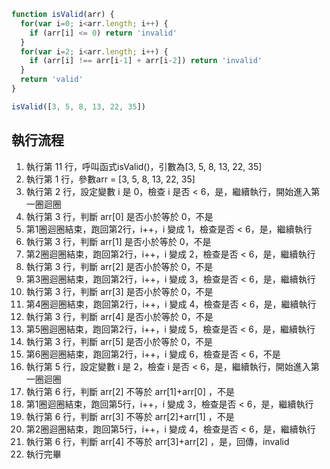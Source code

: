``` js
function isValid(arr) {
  for(var i=0; i<arr.length; i++) {
    if (arr[i] <= 0) return 'invalid'
  }
  for(var i=2; i<arr.length; i++) {
    if (arr[i] !== arr[i-1] + arr[i-2]) return 'invalid'
  }
  return 'valid'
}

isValid([3, 5, 8, 13, 22, 35])
```

## 執行流程
1. 執行第 11 行，呼叫函式isValid()，引數為[3, 5, 8, 13, 22, 35]
2. 執行第 1 行，參數arr = [3, 5, 8, 13, 22, 35]
3. 執行第 2 行，設定變數 i 是 0，檢查 i 是否 < 6，是，繼續執行，開始進入第一圈迴圈
4. 執行第 3 行，判斷 arr[0] 是否小於等於 0，不是
5. 第1圈迴圈結束，跑回第2行，i++，i 變成 1，檢查是否 < 6，是，繼續執行
6. 執行第 3 行，判斷 arr[1] 是否小於等於 0，不是
7. 第2圈迴圈結束，跑回第2行，i++，i 變成 2，檢查是否 < 6，是，繼續執行
8. 執行第 3 行，判斷 arr[2] 是否小於等於 0，不是
9. 第3圈迴圈結束，跑回第2行，i++，i 變成 3，檢查是否 < 6，是，繼續執行
10. 執行第 3 行，判斷 arr[3] 是否小於等於 0，不是
11. 第4圈迴圈結束，跑回第2行，i++，i 變成 4，檢查是否 < 6，是，繼續執行
12. 執行第 3 行，判斷 arr[4] 是否小於等於 0，不是
13. 第5圈迴圈結束，跑回第2行，i++，i 變成 5，檢查是否 < 6，是，繼續執行
14. 執行第 3 行，判斷 arr[5] 是否小於等於 0，不是
15. 第6圈迴圈結束，跑回第2行，i++，i 變成 6，檢查是否 < 6，不是
16. 執行第 5 行，設定變數 i 是 2，檢查 i 是否 < 6，是，繼續執行，開始進入第一圈迴圈
17. 執行第 6 行，判斷 arr[2] 不等於 arr[1]+arr[0] ，不是
18. 第1圈迴圈結束，跑回第5行，i++，i 變成 3，檢查是否 < 6，是，繼續執行
19. 執行第 6 行，判斷 arr[3] 不等於 arr[2]+arr[1] ，不是
20. 第2圈迴圈結束，跑回第5行，i++，i 變成 4，檢查是否 < 6，是，繼續執行
21. 執行第 6 行，判斷 arr[4] 不等於 arr[3]+arr[2] ，是，回傳，invalid
24. 執行完畢